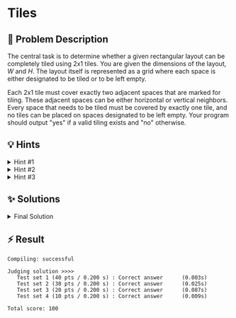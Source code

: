 # Tiles

## 📝 Problem Description

The central task is to determine whether a given rectangular layout can be completely tiled using 2x1 tiles. You are given the dimensions of the layout, $W$ and $H$. The layout itself is represented as a grid where each space is either designated to be tiled or to be left empty.

Each 2x1 tile must cover exactly two adjacent spaces that are marked for tiling. These adjacent spaces can be either horizontal or vertical neighbors. Every space that needs to be tiled must be covered by exactly one tile, and no tiles can be placed on spaces designated to be left empty. Your program should output "yes" if a valid tiling exists and "no" otherwise.

## 💡 Hints

<details>
<summary>Hint #1</summary>
Before diving into complex algorithms, consider a simple, fundamental property of the tiles. Each tile covers exactly two spaces. What does this imply about the total number of spaces that need to be tiled for a valid solution to even be possible?
</details>
<details>
<summary>Hint #2</summary>
This problem is about pairing up adjacent, tileable spaces. How can you model this? Think about representing each tileable space as an object and the potential placement of a tile between two adjacent spaces as a connection between them. This reframes the problem from laying tiles to finding a perfect set of pairings.
</details>
<details>
<summary>Hint #3</summary>
The problem can be solved by finding a **maximum matching**. To construct the required model, it's incredibly helpful to color the grid like a checkerboard. Notice that any 2x1 tile will always cover one "white" space and one "black" space. This structure allows you to create a **bipartite graph**. Maximum matching in a bipartite graph is a classic problem that can be solved efficiently using a max-flow algorithm.
</details>

## ✨ Solutions

<details>
<summary>Final Solution</summary>
This problem can be elegantly solved by modeling it as a maximum flow problem. The core idea is to determine if all tileable spaces in the garden can be perfectly paired up with an adjacent tileable space. This is equivalent to finding a **perfect matching** in a graph.

### From Tiling to Graphs

First, we can represent the garden layout as a graph. Each space `(r, c)` that can be tiled (marked with a '.') becomes a vertex in our graph. An edge exists between two vertices if their corresponding spaces are adjacent (horizontally or vertically) in the grid. A tiling of the garden corresponds to a **matching** in this graph—a set of edges where no two edges share a vertex. A **perfect matching** is a matching that covers every single vertex in the graph. Our goal is to find out if such a perfect matching exists.

### Bipartite Matching and Max-Flow

Finding a maximum matching in a general graph can be complex. However, our graph has a special property. We can color the grid like a checkerboard. A space at `(r, c)` can be colored "white" if `(r + c)` is even and "black" if `(r + c)` is odd. Crucially, any 2x1 tile placed on the grid will always cover exactly one white space and one black space. This means we can partition our graph's vertices into two sets (white and black) where edges only exist *between* the sets, not within them. This is the definition of a **bipartite graph**.

The problem of finding a maximum matching in a bipartite graph can be transformed into a maximum flow problem using the **Max-Flow Min-Cut Theorem**. We construct a flow network as follows:

1.  **Source and Sink:** Create a source vertex `S` and a sink vertex `T`.
2.  **Source to White Vertices:** For every "white" tileable space `u`, add a directed edge from `S` to `u` with a capacity of 1. This represents that each white space can be the start of one tile.
3.  **Black Vertices to Sink:** For every "black" tileable space `v`, add a directed edge from `v` to `T` with a capacity of 1. This represents that each black space can be the end of one tile.
4.  **White to Black Vertices:** For every pair of adjacent white and black tileable spaces, `u` and `v` respectively, add a directed edge from `u` to `v` with a capacity of 1. This represents the possibility of placing a tile between them.

### Interpreting the Result

The maximum flow from `S` to `T` in this network corresponds to the maximum number of tiles that can be placed, which is the size of the maximum matching. Let `N` be the total number of tileable spaces.

-   A simple initial check: If `N` is odd, a perfect tiling is impossible, as each tile covers two spaces.
-   If `N` is even, a perfect tiling exists if and only if we can place `N / 2` tiles. This means the maximum flow must be equal to `N / 2`.
-   Therefore, the condition for a successful tiling is: **`max_flow * 2 == N`**.

If this condition holds, the layout can be tiled; otherwise, it cannot. The provided C++ code implements this exact logic using the Boost Graph Library to calculate the maximum flow.

**Code**
```cpp
#include <iostream>
#include <vector>
#include <string>

// Boost library for graph algorithms, specifically max-flow.
#include <boost/graph/adjacency_list.hpp>
#include <boost/graph/push_relabel_max_flow.hpp>

// Type aliases for convenience
using traits = boost::adjacency_list_traits<boost::vecS, boost::vecS, boost::directedS>;
using graph = boost::adjacency_list<boost::vecS, 
                                    boost::vecS, 
                                    boost::directedS, 
                                    boost::no_property,
                                    boost::property<boost::edge_capacity_t, long,
                                                    boost::property<boost::edge_residual_capacity_t, long,
                                                                    boost::property<boost::edge_reverse_t, traits::edge_descriptor>>>>;
using vertex_desc = traits::vertex_descriptor;
using edge_desc = traits::edge_descriptor;

// A helper class to add edges and their reverse edges to the graph.
class edge_adder {
  graph &G;
  
  public:
    explicit edge_adder(graph &G) : G(G) {}
    
    void add_edge(int from, int to, long capacity) {
      auto c_map = boost::get(boost::edge_capacity, G);
      auto r_map = boost::get(boost::edge_reverse, G);
      const auto e = boost::add_edge(from, to, G).first;
      const auto rev_e = boost::add_edge(to, from, G).first;
      c_map[e] = capacity;
      c_map[rev_e] = 0; // Reverse edge has no capacity in a directed flow network
      r_map[e] = rev_e;
      r_map[rev_e] = e;
    }
};

void solve() {
  // Read grid dimensions
  int w, h; std::cin >> w >> h;
  
  int num_tileable_spaces = 0;
  std::vector<std::vector<bool>> garden(h, std::vector<bool>(w, false));
  
  // Parse the grid layout
  for(int r = 0; r < h; ++r) {
    std::string row; std::cin >> row;
    for(int c = 0; c < w; ++c) {
      if(row[c] == '.') {
        garden[r][c] = true;
        num_tileable_spaces++;
      }
    }
  }
  
  // A perfect tiling is impossible if the number of spaces is odd.
  if(num_tileable_spaces % 2 != 0) {
    std::cout << "no" << std::endl;
    return;
  }
  
  // Create a graph with enough vertices for the grid, plus a source and sink.
  graph G(w * h);
  edge_adder adder(G);
  const vertex_desc v_source = boost::add_vertex(G);
  const vertex_desc v_sink = boost::add_vertex(G);

  for(int r = 0; r < h; ++r) {
    for(int c = 0; c < w; ++c) {
      if(garden[r][c]) {
        int v_idx = r * w + c;

        // Use checkerboard coloring to build the bipartite graph partitions.
        if((r + c) % 2 == 0) { // "White" nodes
          // Edge from source to white node
          adder.add_edge(v_source, v_idx, 1);
          
          // Edges from white node to adjacent black nodes
          if(r + 1 < h && garden[r+1][c]) adder.add_edge(v_idx, (r+1) * w + c, 1);
          if(c + 1 < w && garden[r][c+1]) adder.add_edge(v_idx, r * w + (c + 1), 1);
        } else { // "Black" nodes
          // Edge from black node to sink
          adder.add_edge(v_idx, v_sink, 1);
        }
      }
    }
  }
  
  // Calculate the maximum flow from source to sink.
  long flow = boost::push_relabel_max_flow(G, v_source, v_sink);
  
  // A perfect tiling exists if the max flow can saturate all tileable spaces.
  if(flow * 2 == num_tileable_spaces) {
    std::cout << "yes" << std::endl;
  } else {
    std::cout << "no" << std::endl;
  }
}

int main() {
  std::ios_base::sync_with_stdio(false);
  int n_tests; std::cin >> n_tests;
  while(n_tests--) {
    solve();
  }
  return 0;
}
```
</details>

## ⚡ Result

```plaintext
Compiling: successful

Judging solution >>>>
   Test set 1 (40 pts / 0.200 s) : Correct answer      (0.003s)
   Test set 2 (30 pts / 0.200 s) : Correct answer      (0.025s)
   Test set 3 (20 pts / 0.200 s) : Correct answer      (0.087s)
   Test set 4 (10 pts / 0.200 s) : Correct answer      (0.009s)

Total score: 100
```